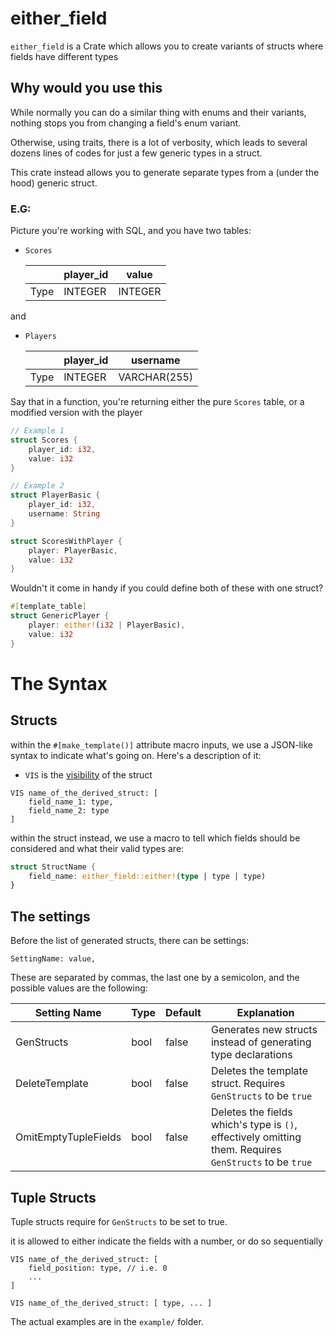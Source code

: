 # either_field
`either_field` is a Crate which allows you to create variants of structs where fields have different types

## Why would you use this
While normally you can do a similar thing with enums and their variants, nothing stops you from changing a field's enum variant.

Otherwise, using traits, there is a lot of verbosity, which leads to several dozens lines of codes for just a few generic types in a struct.

This crate instead allows you to generate separate types from a (under the hood) generic struct.

### E.G:
Picture you're working with SQL, and you have two tables:
- `Scores`

  | | player_id | value |
  |-|-|-|
  |Type| INTEGER | INTEGER |

and
- `Players`

  | | player_id | username |
  |-|-|-|
  |Type| INTEGER | VARCHAR(255) |

Say that in a function, you're returning either the pure `Scores` table, or a modified version with the player
```rs
// Example 1
struct Scores {
    player_id: i32,
    value: i32
}

// Example 2
struct PlayerBasic {
    player_id: i32,
    username: String
}

struct ScoresWithPlayer {
    player: PlayerBasic,
    value: i32
}
```

Wouldn't it come in handy if you could define both of these with one struct?
```rs
#[template_table]
struct GenericPlayer {
    player: either!(i32 | PlayerBasic),
    value: i32
}
```

# The Syntax
## Structs
within the `#[make_template()]` attribute macro inputs, we use a JSON-like syntax to indicate what's going on. Here's a description of it:

- `VIS` is the [visibility](https://doc.rust-lang.org/reference/visibility-and-privacy.html) of the struct
```
VIS name_of_the_derived_struct: [
    field_name_1: type,
    field_name_2: type
]
```

within the struct instead, we use a macro to tell which fields should be considered and what their valid types are:
```rs
struct StructName {
    field_name: either_field::either!(type | type | type)
}
```
## The settings
Before the list of generated structs, there can be settings:
```
SettingName: value,
```
These are separated by commas, the last one by a semicolon, and the possible values are the following:

| Setting Name | Type | Default | Explanation |
|-|-|-|-|
| GenStructs | bool | false | Generates new structs instead of generating type declarations |
| DeleteTemplate | bool | false | Deletes the template struct. Requires `GenStructs` to be `true` |
| OmitEmptyTupleFields | bool | false | Deletes the fields which's type is `()`, effectively omitting them. Requires `GenStructs` to be `true` |

## Tuple Structs
Tuple structs require for `GenStructs` to be set to true.

it is allowed to either indicate the fields with a number, or do so sequentially
```
VIS name_of_the_derived_struct: [
    field_position: type, // i.e. 0
    ...
]
```

```
VIS name_of_the_derived_struct: [ type, ... ]
```

The actual examples are in the `example/` folder.
